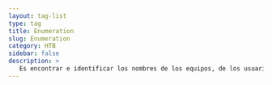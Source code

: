 ```yaml
---
layout: tag-list
type: tag
title: Enumeration
slug: Enumeration
category: HTB
sidebar: false
description: >
   Es encontrar e identificar los nombres de los equipos, de los usuarios, los recursos compartidos y del sistema al que se le va a realizar la prueba de penetración.
---
```

